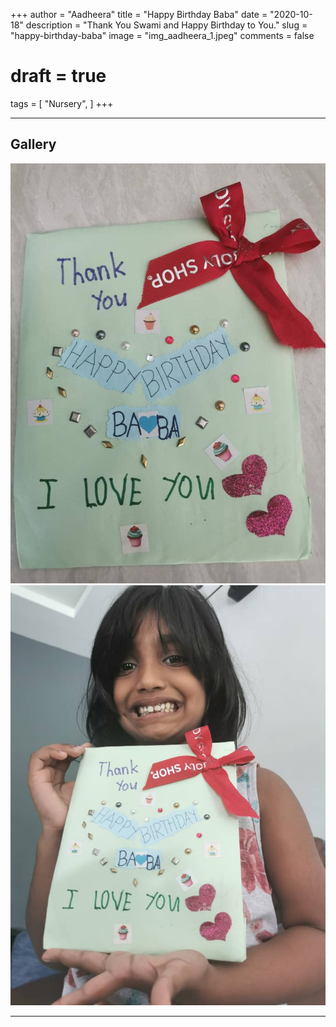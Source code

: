 +++
author = "Aadheera"
title = "Happy Birthday Baba"
date = "2020-10-18"
description = "Thank You Swami and Happy Birthday to You."
slug = "happy-birthday-baba"
image = "img_aadheera_1.jpeg"
comments = false
# draft = true
tags = [
    "Nursery",
]
+++

---

## Gallery

![](img_aadheera_1.jpeg) ![](img_aadheera_2.jpeg)

---
